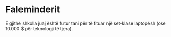 

# Faleminderit

E gjithë shkolla juaj është futur tani për të fituar një set-klase laptopësh (ose 10.000 $ për teknologji të tjera).